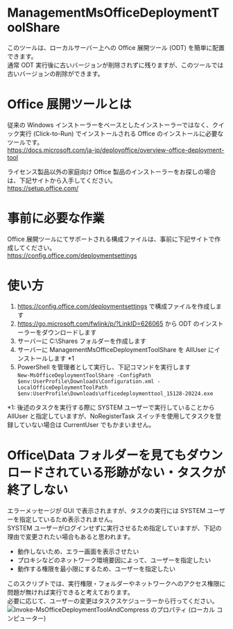﻿# ManagementMsOfficeDeploymentToolShare
このツールは、ローカルサーバー上への Office 展開ツール (ODT) を簡単に配置できます。  
通常 ODT 実行後に古いバージョンが削除されずに残りますが、このツールでは古いバージョンの削除ができます。


# Office 展開ツールとは
従来の Windows インストーラーをベースとしたインストーラーではなく、クイック実行 (Click-to-Run) でインストールされる Office のインストールに必要なツールです。  
https://docs.microsoft.com/ja-jp/deployoffice/overview-office-deployment-tool  
  
ライセンス製品以外の家庭向け Office 製品のインストーラーをお探しの場合は、下記サイトから入手してください。  
https://setup.office.com/


# 事前に必要な作業
Office 展開ツールにてサポートされる構成ファイルは、事前に下記サイトで作成してください。  
https://config.office.com/deploymentsettings


# 使い方
1. https://config.office.com/deploymentsettings で構成ファイルを作成します
2. https://go.microsoft.com/fwlink/p/?LinkID=626065 から ODT のインストーラーをダウンロードします
3. サーバーに C:\Shares フォルダーを作成します
4. サーバーに ManagementMsOfficeDeploymentToolShare を AllUser にインストールします *1
5. PowerShell を管理者として実行し、下記コマンドを実行します  
`New-MsOfficeDeploymentToolShare -ConfigPath $env:UserProfile\Downloads\Configuration.xml -LocalOfficeDeploymentToolPath $env:UserProfile\Downloads\officedeploymenttool_15128-20224.exe`
  
*1: 後述のタスクを実行する際に SYSTEM ユーザーで実行していることから AllUser と指定していますが、NoRegisterTask スイッチを使用してタスクを登録していない場合は CurrentUser でもかまいません。


# Office\Data フォルダーを見てもダウンロードされている形跡がない・タスクが終了しない
エラーメッセージが GUI で表示されますが、タスクの実行には SYSTEM ユーザーを指定しているため表示されません。  
SYSTEM ユーザーがログインせずに実行させるため指定していますが、下記の理由で変更されたい場合もあると思われます。
  
- 動作しないため、エラー画面を表示させたい
- プロキシなどのネットワーク環境要因によって、ユーザーを指定したい
- 動作する権限を最小限にするため、ユーザーを指定したい
  
このスクリプトでは、実行権限・フォルダーやネットワークへのアクセス権限に問題が無ければ実行できると考えております。  
必要に応じて、ユーザーの変更はタスクスケジューラーから行ってください。  
![Invoke-MsOfficeDeploymentToolAndCompress のプロパティ (ローカル コンピューター)](https://user-images.githubusercontent.com/760251/170858102-4e44ca33-f2a6-48a0-bc9b-11c09e42f3f8.png)
